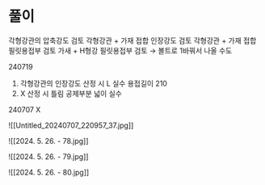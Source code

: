 # 풀이

각형강관의 압축강도 검토
각형강관 + 가재 접합 인장강도 검토
각형강관 + 가재 접합 필릿용접부 검토
가새 + H형강 필릿용접부 검토 → 볼트로 1바꿔서 나올 수도

240719
1. 각형강관의 인장강도 산정 시 L 실수 용접길이 210
2. X 산정 시 틀림 공제부분 넓이 실수

240707 X

![[Untitled_20240707_220957_37.jpg]]

![[2024. 5. 26. - 78.jpg]]

![[2024. 5. 26. - 79.jpg]]

![[2024. 5. 26. - 80.jpg]]
